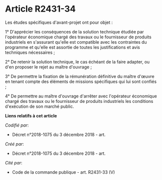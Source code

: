 # Article R2431-34

Les études spécifiques d'avant-projet ont pour objet :

1° D'apprécier les conséquences de la solution technique étudiée par l'opérateur économique chargé des travaux ou le
fournisseur de produits industriels en s'assurant qu'elle est compatible avec les contraintes du programme et qu'elle est
assortie de toutes les justifications et avis techniques nécessaires ;

2° De retenir la solution technique, le cas échéant de la faire adapter, ou d'en proposer le rejet au maître d'ouvrage ;

3° De permettre la fixation de la rémunération définitive du maître d'œuvre en tenant compte des éléments de missions
spécifiques qui lui sont confiés ;

4° De permettre au maître d'ouvrage d'arrêter avec l'opérateur économique chargé des travaux ou le fournisseur de produits
industriels les conditions d'exécution de son marché public.

**Liens relatifs à cet article**

_Codifié par_:

  - Décret n°2018-1075 du 3 décembre 2018 - art.

_Créé par_:

  - Décret n°2018-1075 du 3 décembre 2018 - art.

_Cité par_:

  - Code de la commande publique - art. R2431-33 (V)
